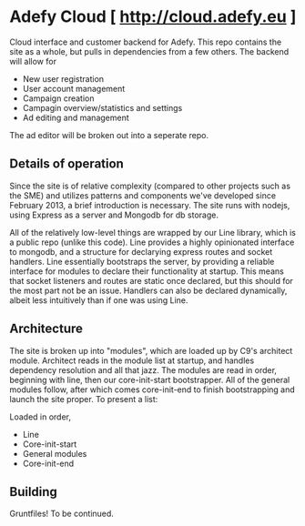 Adefy Cloud [ http://cloud.adefy.eu ]
=====================================

Cloud interface and customer backend for Adefy. This repo contains the site as
a whole, but pulls in dependencies from a few others. The backend will allow for

* New user registration
* User account management
* Campaign creation
* Campagin overview/statistics and settings
* Ad editing and management

The ad editor will be broken out into a seperate repo.

Details of operation
--------------------
Since the site is of relative complexity (compared to other projects such as
the SME) and utilizes patterns and components we've developed since February
2013, a brief introduction is necessary. The site runs with nodejs, using
Express as a server and Mongodb for db storage.

All of the relatively low-level things are wrapped by our Line library, which
is a public repo (unlike this code). Line provides a highly opinionated
interface to mongodb, and a structure for declarying express routes and socket
handlers. Line essentially bootstraps the server, by providing a reliable
interface for modules to declare their functionality at startup. This means that
socket listeners and routes are static once declared, but this should for the
most part not be an issue. Handlers can also be declared dynamically, albeit
less intuitively than if one was using Line.

Architecture
------------
The site is broken up into "modules", which are loaded up by C9's architect
module. Architect reads in the module list at startup, and handles dependency
resolution and all that jazz. The modules are read in order, beginning with
line, then our core-init-start bootstrapper. All of the general modules follow,
after which comes core-init-end to finish bootstrapping and launch the site
proper. To present a list:

Loaded in order,
* Line
* Core-init-start
* General modules
* Core-init-end

Building
--------
Gruntfiles! To be continued.